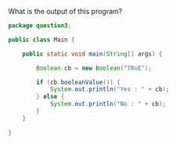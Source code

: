 What is the output of this program?


```java
package question3;

public class Main {

	public static void main(String[] args) {

		Boolean cb = new Boolean("TRuE");

		if (cb.booleanValue()) {
			System.out.println("Yes : " + cb);
		} else {
			System.out.println("No : " + cb);
		}
	}

}

```
